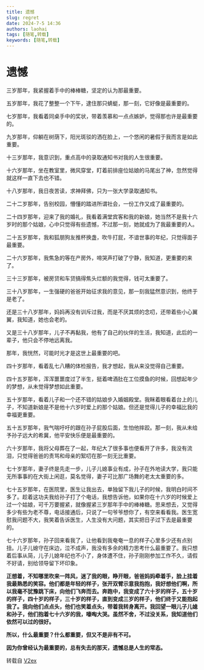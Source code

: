 ```yaml
---
title: 遗憾
slug: regret
date: 2024-7-5 14:36
authors: laohai
tags: [随笔,转载]
keywords: [随笔,转载]
---
```

# 遗憾

三岁那年，我紧握着手中的棒棒糖，坚定的认为那最重要。

五岁那年，我花了整整一个下午，逮住那只蜻蜓，那一刻，它好像是最重要的。

七岁那年，我看着同桌手中的奖状，带着羡慕和一点点嫉妒，觉得那也许是最重要的。

九岁那年，仰躺在树荫下，阳光斑驳的洒在脸上，一个悠闲的暑假于我而言是如此重要。

十三岁那年，我意识到，重点高中的录取通知书对我的人生很重要。

十六岁那年，坐在教室里，微风穿堂，盯着前排座位姑娘的马尾出了神，忽然觉得就这样一直下去也不错。

<!-- truncate -->

十八岁那年，我日夜苦读，求神拜佛，只为一张大学录取通知书。

二十二岁那年，告别校园，懵懂的踏进所谓社会，一份工作又成了最重要的。

二十四岁那年，迎来了我的婚礼，我看着满堂宾客和我的新娘，她当然不是我十六岁时的那个姑娘，心中只觉得有些遗憾，不过那一刻，她就成为了我最重要的人。

二十五岁那年，我和狐朋狗友推杯换盏，吹牛打屁，不谙世事的年纪，只觉得面子最重要。

二十六岁那年，我焦急的等在产房外，啼哭声打破了宁静，我知道，更重要的来了。

三十三岁那年，被房贷和车贷搞得焦头烂额的我觉得，钱可太重要了。

三十八岁那年，一生强硬的爸爸开始征求我的意见，那一刻我猛然意识到，他终于是老了。

还是三十八岁那年，妈妈再没有训斥过我，而是不厌其烦的念叨，还带着些小心翼翼，我知道，她也会老的。

又是三十八岁那年，儿子不再黏我，他有了自己的伙伴的生活，我知道，此后的一辈子，他只会不停地远离我。

那年，我恍然，可能时光才是这世上最重要的吧。

四十岁那年，看着乱七八糟的体检报告，我才想起，我从来没觉得自己重要。

四十五岁那年，浑浑噩噩度过了半生，挺着啤酒肚在工位摸鱼的时候，回想起年少的梦想，从未觉得梦想如此重要。

五十岁那年，看着儿子和一个还不错的姑娘步入婚姻殿堂。我眯着眼看着台上的儿子，不知道新娘是不是他十六岁时爱上的那个姑娘。但还是觉得儿子的幸福比我的幸福更重要。

五十五岁那年，我气喘吁吁的跟在孙子屁股后面，生怕他摔跤。那一刻，我从未给予孙子远大的希冀，他平安快乐便是最重要的。

六十岁那年，我将父母葬在了一起，年纪大了很多事也便看开了许多，我没有流泪，只觉得爸爸的责骂和母亲的絮叨在那一刻无比重要。

七十岁那年，妻子终是先走一步，儿子儿媳事业有成，孙子在外地读大学，我只能无所事事的在大街上闲逛，莫名觉得，妻子可比那广场舞的老太太重要的多。

七十五岁那年，在医院里，医生让我出去，单独留下我儿子的时候，我明白时间不多了。趁着这功夫我给孙子打了个电话，我想告诉他，如果你在十六岁的时候爱上过一个姑娘，可千万要握紧，就像握紧三岁那年手中的棒棒糖。思来想去，又觉得多少有些为老不尊，电话接通后，只说了一句爷爷想你了，有空来看看我。医生宽慰我问题不大，我笑着告诉医生，人生没有大问题，其实把日子过下去是最重要的。

七十六岁那年，孙子回来看我了，让他看到我奄奄一息的样子心里多少还有点别扭。儿子儿媳守在床边，泣不成声，我没有多余的精力思考什么最重要了。我只想着后事从简，儿子儿媳年纪也不小了，身体遭不住，孙子刚刚参加工作不久，请假不好请，别给领导留下坏印象。

**正想着，不知哪里吹来一阵风，迷了我的眼，睁开眼，爸爸妈妈牵着手，脸上挂着我最熟悉的笑容。他们都是年轻的样子，张开双臂示意我抱抱，我好想他们啊，所以我毫不犹豫跳下床，向他们飞奔而去。奔跑中，我变成了六十岁的样子，五十岁的样子，四十岁的样子，三十岁的样子，直到变成三岁的样子，他们终于又能抱起我了。我向他们点点头，他们也笑着点头，带着我转身离开。我回望一眼儿子儿媳和孙子，他们抱着七十六岁的我，嚎啕大哭。虽然不舍，不过没关系，我知道他们依然可以过的很好。**

**所以，什么最重要？什么都重要，但又不是非有不可。**

**因为你曾经认为最重要的，总有失去的那天，遗憾总是人生的常态。**

转载自 [V2ex](https://www.v2ex.com/t/1054967)